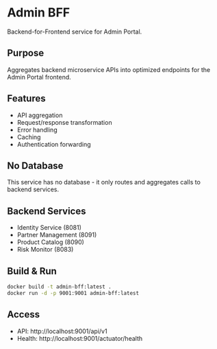 # Admin BFF

Backend-for-Frontend service for Admin Portal.

## Purpose

Aggregates backend microservice APIs into optimized endpoints for the Admin Portal frontend.

## Features

- API aggregation
- Request/response transformation
- Error handling
- Caching
- Authentication forwarding

## No Database

This service has no database - it only routes and aggregates calls to backend services.

## Backend Services

- Identity Service (8081)
- Partner Management (8091)
- Product Catalog (8090)
- Risk Monitor (8083)

## Build & Run

```bash
docker build -t admin-bff:latest .
docker run -d -p 9001:9001 admin-bff:latest
```

## Access

- API: http://localhost:9001/api/v1
- Health: http://localhost:9001/actuator/health




